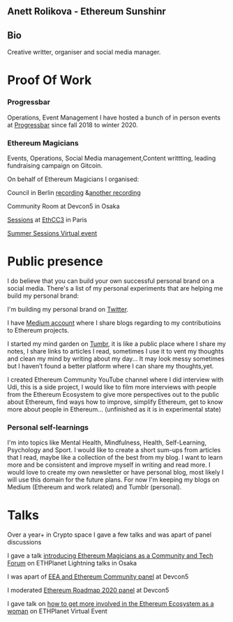 ## Anett Rolikova - Ethereum Sunshinr

## Bio
Creative writter, organiser and social media manager.

# Proof Of Work
### Progressbar
Operations, Event Management
I have hosted a bunch of in person events at [Progressbar](https://www.progressbar.sk/) since fall 2018 to winter 2020.

### Ethereum Magicians
Events, Operations, Social Media management,Content writtting, leading fundraising campaign on Gitcoin.

On behalf of Ethereum Magicians I organised: 

Council in Berlin [recording](https://www.youtube.com/watch?v=FBdczc_SY4g&t=4628s) &[another recording](https://www.youtube.com/watch?v=GnyvrAPAluQ)

Community Room at Devcon5 in Osaka

[Sessions](https://medium.com/ethereum-magicians/magic-at-ethcc-3-6dc509e94bad) at [EthCC3](https://ethcc.io/) in Paris

[Summer Sessions Virtual event](https://medium.com/ethereum-magicians/summer-ethereum-extravaganza-is-coming-295c75809349)


# Public presence

I do believe that you can build your own successful personal brand on a social media. There's a list of my personal experiments that are helping me build my personal brand: 

I'm building my personal brand on [Twitter](https://twitter.com/AnettRolikova).

I have [Medium account](https://medium.com/@AnettRolikova) where I share blogs regarding to my contributioins to Ethereum projects. 

I started my mind garden on [Tumbr](https://anettrolikova.tumblr.com/), it is like a public place where I share my notes, I share links to articles I read, sometimes I use it to vent my thoughts and clean my mind by writing about my day... It may look messy sometimes but I haven’t found a better platform where I can share my thoughts,yet.

I created Ethereum Community YouTube channel where I did interview with Udi, this is a side project, I would like to film more interviews with people from the Ethereum Ecosystem to give more perspectives out to the public about Ethereum, find ways how to improve, simplify Ethereum, get to know more about people in Ethereum... (unfinished as it is in experimental state)

### Personal self-learnings
I'm into topics like Mental Health, Mindfulness, Health, Self-Learning, Psychology and Sport. I would like to create a short sum-ups from articles that I read, maybe like a collection of the best from my blog. I want to learn more and be consistent and improve myself in writing and read more. I would love to create my own newsletter or have personal blog, most likely I will use this domain for the future plans. For now I'm keeping my blogs on Medium (Ethereum and work related) and Tumblr (personal). 

# Talks

Over a year+ in Crypto space I gave a few talks and was apart of panel discussions

I gave a talk [introducing Ethereum Magicians as a Community and Tech Forum](https://twitter.com/smpalladino/status/1181076398301036544?s=20) on ETHPlanet Lightning talks in Osaka 

I was apart of [EEA and Ethereum Community panel](https://twitter.com/helsfoftroy/status/1181377591694901248?s=20) at Devcon5 

I moderated [Ethereum Roadmap 2020 panel](https://twitter.com/nategeier/status/1181443618579476481?s=20) at Devcon5

I gave talk on [how to get more involved in the Ethereum Ecosystem as a woman](https://www.youtube.com/watch?v=Ew1RJyhepuo) on ETHPlanet Virtual Event
